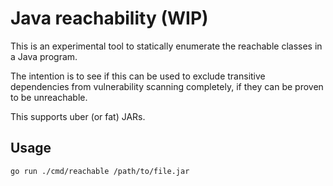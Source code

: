 # Java reachability (WIP)

This is an experimental tool to statically enumerate the reachable classes in a
Java program.

The intention is to see if this can be used to exclude transitive dependencies
from vulnerability scanning completely, if they can be proven to be
unreachable.

This supports uber (or fat) JARs.

## Usage

```
go run ./cmd/reachable /path/to/file.jar
```
